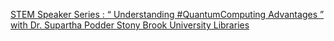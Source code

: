 [STEM Speaker Series : “ Understanding #QuantumComputing Advantages ” with Dr. Supartha Podder   Stony Brook University Libraries](https://qi.tc/qi/112388)